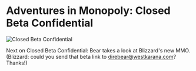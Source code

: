 # Adventures in Monopoly: Closed Beta Confidential

![Closed Beta Confidential](http://westkarana.com/wp-content/uploads/2009/05/aimclosedbeta.jpg "Closed Beta Confidential")

Next on Closed Beta Confidential: Bear takes a look at Blizzard's new MMO. (Blizzard: could you send that beta link to direbear@westkarana.com? Thanks!)
